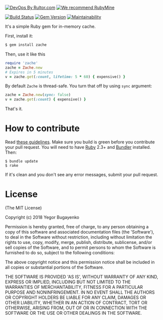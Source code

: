 [![DevOps By Rultor.com](http://www.rultor.com/b/yegor256/zache)](http://www.rultor.com/p/yegor256/zache)
[![We recommend RubyMine](http://www.elegantobjects.org/rubymine.svg)](https://www.jetbrains.com/ruby/)

[![Build Status](https://travis-ci.org/yegor256/zache.svg)](https://travis-ci.org/yegor256/zache)
[![Gem Version](https://badge.fury.io/rb/zache.svg)](http://badge.fury.io/rb/zache)
[![Maintainability](https://api.codeclimate.com/v1/badges/c136afe340fa94f14696/maintainability)](https://codeclimate.com/github/yegor256/zache/maintainability)

It's a simple Ruby gem for in-memory cache.

First, install it:

```bash
$ gem install zache
```

Then, use it like this

```ruby
require 'zache'
zache = Zache.new
# Expires in 5 minutes
v = zache.get(:count, lifetime: 5 * 60) { expensive() }
```

By default `Zache` is thread-safe. You turn that off by using `sync` argument:

```ruby
zache = Zache.new(sync: false)
v = zache.get(:count) { expensive() }
```

That's it.

# How to contribute

Read [these guidelines](https://www.yegor256.com/2014/04/15/github-guidelines.html).
Make sure you build is green before you contribute
your pull request. You will need to have [Ruby](https://www.ruby-lang.org/en/) 2.3+ and
[Bundler](https://bundler.io/) installed. Then:

```
$ bundle update
$ rake
```

If it's clean and you don't see any error messages, submit your pull request.

# License

(The MIT License)

Copyright (c) 2018 Yegor Bugayenko

Permission is hereby granted, free of charge, to any person obtaining a copy
of this software and associated documentation files (the 'Software'), to deal
in the Software without restriction, including without limitation the rights
to use, copy, modify, merge, publish, distribute, sublicense, and/or sell
copies of the Software, and to permit persons to whom the Software is
furnished to do so, subject to the following conditions:

The above copyright notice and this permission notice shall be included in all
copies or substantial portions of the Software.

THE SOFTWARE IS PROVIDED 'AS IS', WITHOUT WARRANTY OF ANY KIND, EXPRESS OR
IMPLIED, INCLUDING BUT NOT LIMITED TO THE WARRANTIES OF MERCHANTABILITY,
FITNESS FOR A PARTICULAR PURPOSE AND NONINFRINGEMENT. IN NO EVENT SHALL THE
AUTHORS OR COPYRIGHT HOLDERS BE LIABLE FOR ANY CLAIM, DAMAGES OR OTHER
LIABILITY, WHETHER IN AN ACTION OF CONTRACT, TORT OR OTHERWISE, ARISING FROM,
OUT OF OR IN CONNECTION WITH THE SOFTWARE OR THE USE OR OTHER DEALINGS IN THE
SOFTWARE.
